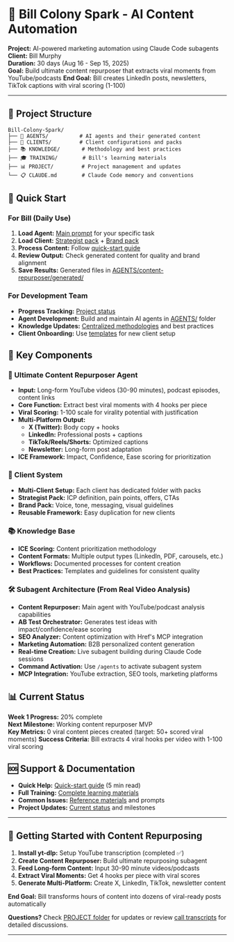 # 🚀 Bill Colony Spark - AI Content Automation

**Project:** AI-powered marketing automation using Claude Code subagents  
**Client:** Bill Murphy  
**Duration:** 30 days (Aug 16 - Sep 15, 2025)  
**Goal:** Build ultimate content repurposer that extracts viral moments from YouTube/podcasts
**End Goal:** Bill creates LinkedIn posts, newsletters, TikTok captions with viral scoring (1-100)

---

## 📂 Project Structure

```
Bill-Colony-Spark/
├── 🤖 AGENTS/          # AI agents and their generated content
├── 👥 CLIENTS/         # Client configurations and packs
├── 📚 KNOWLEDGE/       # Methodology and best practices
├── 🎓 TRAINING/        # Bill's learning materials
├── 📊 PROJECT/         # Project management and updates
└── 📋 CLAUDE.md        # Claude Code memory and conventions
```

## 🎯 Quick Start

### For Bill (Daily Use)
1. **Load Agent:** [Main prompt](AGENTS/content-repurposer/main-prompt.md) for your specific task
2. **Load Client:** [Strategist pack](CLIENTS/nuage/strategist-pack.md) + [Brand pack](CLIENTS/nuage/brand-pack.md)
3. **Process Content:** Follow [quick-start guide](TRAINING/quick-start.md)
4. **Review Output:** Check generated content for quality and brand alignment
5. **Save Results:** Generated files in [AGENTS/content-repurposer/generated/](AGENTS/content-repurposer/generated/)

### For Development Team
- **Progress Tracking:** [Project status](PROJECT/progress-overview.md)
- **Agent Development:** Build and maintain AI agents in [AGENTS/](AGENTS/) folder
- **Knowledge Updates:** [Centralized methodologies](KNOWLEDGE/) and best practices
- **Client Onboarding:** Use [templates](CLIENTS/_templates/) for new client setup

## 🔧 Key Components

### 🤖 Ultimate Content Repurposer Agent
- **Input:** Long-form YouTube videos (30-90 minutes), podcast episodes, content links
- **Core Function:** Extract best viral moments with 4 hooks per piece
- **Viral Scoring:** 1-100 scale for virality potential with justification
- **Multi-Platform Output:**
  - **X (Twitter):** Body copy + hooks
  - **LinkedIn:** Professional posts + captions  
  - **TikTok/Reels/Shorts:** Optimized captions
  - **Newsletter:** Long-form post adaptation
- **ICE Framework:** Impact, Confidence, Ease scoring for prioritization

### 👥 Client System  
- **Multi-Client Setup:** Each client has dedicated folder with packs
- **Strategist Pack:** ICP definition, pain points, offers, CTAs
- **Brand Pack:** Voice, tone, messaging, visual guidelines
- **Reusable Framework:** Easy duplication for new clients

### 📚 Knowledge Base
- **ICE Scoring:** Content prioritization methodology
- **Content Formats:** Multiple output types (LinkedIn, PDF, carousels, etc.)
- **Workflows:** Documented processes for content creation
- **Best Practices:** Templates and guidelines for consistent quality

### 🛠️ Subagent Architecture (From Real Video Analysis)
- **Content Repurposer:** Main agent with YouTube/podcast analysis capabilities
- **AB Test Orchestrator:** Generates test ideas with impact/confidence/ease scoring
- **SEO Analyzer:** Content optimization with Href's MCP integration
- **Marketing Automation:** B2B personalized content generation
- **Real-time Creation:** Live subagent building during Claude Code sessions
- **Command Activation:** Use `/agents` to activate subagent system
- **MCP Integration:** YouTube extraction, SEO tools, marketing platforms

## 📊 Current Status

**Week 1 Progress:** 20% complete  
**Next Milestone:** Working content repurposer MVP  
**Key Metrics:** 0 viral content pieces created (target: 50+ scored viral moments)
**Success Criteria:** Bill extracts 4 viral hooks per video with 1-100 viral scoring

## 🆘 Support & Documentation

- **Quick Help:** [Quick-start guide](TRAINING/quick-start.md) (5 min read)
- **Full Training:** [Complete learning materials](TRAINING/week-by-week-plan.md)
- **Common Issues:** [Reference materials](TRAINING/reference/common-prompts.md) and prompts
- **Project Updates:** [Current status](PROJECT/progress-overview.md) and milestones

---

## 🚀 Getting Started with Content Repurposing

1. **Install yt-dlp:** Setup YouTube transcription (completed ✅)
2. **Create Content Repurposer:** Build ultimate repurposing subagent
3. **Feed Long-form Content:** Input 30-90 minute videos/podcasts
4. **Extract Viral Moments:** Get 4 hooks per piece with viral scores
5. **Generate Multi-Platform:** Create X, LinkedIn, TikTok, newsletter content

**End Goal:** Bill transforms hours of content into dozens of viral-ready posts automatically

**Questions?** Check [PROJECT folder](PROJECT/) for updates or review [call transcripts](PROJECT/call-transcripts/) for detailed discussions.

---

